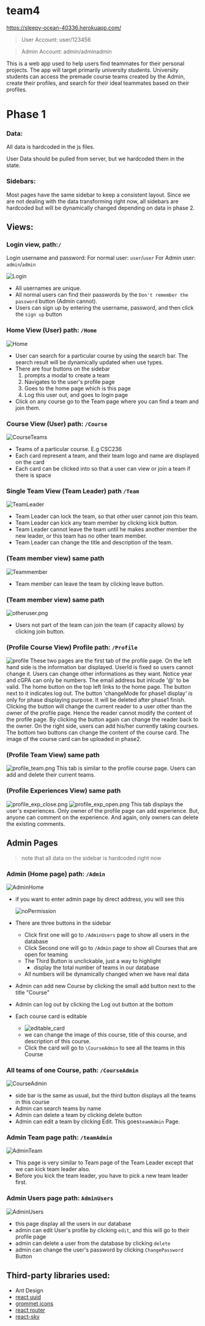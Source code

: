 # team4

https://sleepy-ocean-40336.herokuapp.com/

>User Account: user/123456

>Admin Account: admin/adminadmin

This is a web app used to help users find teammates for their personal projects. The app will target primarily university students. University students can access the premade course teams created by the Admin, create their profiles, and search for their ideal teammates based on their profiles.

# Phase 1

### Data:

All data is hardcoded in the js files.

User Data should be pulled from server, but we hardcoded them in the state. 

### Sidebars:

Most pages have the same sidebar to keep a consistent layout. Since we are not dealing with the data transforming right now, all sidebars are hardcoded but will be dynamically changed depending on data in phase 2.

## Views:

### Login view, path:`/`

Login username and password:
For normal user: `user`/`user`
For Admin user: `admin`/`admin`

![Login](README.assets/Login.png)

- All usernames are unique.
- All normal users can find their passwords by the `Don't remember the password` button (Admin cannot).
- Users can sign up by entering the username, password, and then click the `sign up` button

### Home View (User) path: `/Home`

![Home](README.assets/Home.png)

- User can search for a particular course by using the search bar. The search result will be dynamically updated when use types.
- There are four buttons on the sidebar
  1. prompts a modal to create a team
  2. Navigates to the user's profile page
  3. Goes to the home page which is this page
  4. Log this user out, and goes to login page
- Click on any course go to the Team page where you can find a team and join them.

### Course View (User) path: `/Course`

![CourseTeams](README.assets/CourseTeams.png)

- Teams of a particular course. E.g CSC236
- Each card represent a team, and their team logo and name are displayed on the card
- Each card can be clicked into so that a user can view or join a team if there is space

### Single Team View (Team Leader) path `/Team`

![TeamLeader](README.assets/TeamLeader.png)

- Team Leader can lock the team, so that other user cannot join this team.
- Team Leader can kick any team member by clicking kick button.
- Team Leader cannot leave the team until he makes another member the new leader, or this team has no other team member.
- Team Leader can change the title and description of the team.

### (Team member view) same path

![Teammember](README.assets/Teammember.png)

- Team member can leave the team by clicking leave button.

### (Team member view) same path

![otheruser.png](README.assets/otheruser.png)

- Users not part of the team can join the team (if capacity allows) by clicking join button.

### (Profile Course View) Profile path: `/Profile`
![profile](README.assets/profile.png)
These two pages are the first tab of the profile page. On the left hand side is the information bar displayed. UserId is fixed so users cannot change it. Users can change other informations as they want. Notice year and cGPA can only be numbers. The email address but inlcude '@' to be valid. The home button on the top left links to the home page. The button next to it indicates log out. The button 'changeMode for phase1 display' is only for phase displaying purpose. It will be deleted after phase1 finish. Clicking the button will change the current reader to a user other than the owner of the profile page. Hence the reader cannot modify the content of the profile page. By clicking the button again can change the reader back to the owner. On the right side, users can add his/her currently taking courses. The bottom two buttons can change the content of the course card. The image of the course card can be uploaded in phase2.

### (Profile Team View) same path
![profile_team.png](/README.assets/Profile_team.png)
This tab is similar to the profile course page. Users can add and delete their current teams.

### (Profile Experiences View) same path
![profile_exp_close.png](/README.assets/profile_exp_close.png)
![profile_exp_open.png](/README.assets/profile_exp_open.png)
This tab displays the user's experiences. Only owner of the profile page can add experience. But, anyone can comment on the experience. And again, only owners can delete the existing comments.

## Admin Pages

> note that all data on the sidebar is hardcoded right now

### Admin (Home page) path: `/Admin`

![AdminHome](README.assets/AdminHome.png)

- if you want to enter admin page by direct address, you will see this

  ![noPermission](README.assets/noPermission.png)

- There are three buttons in the sidebar
  
  - Click first one will go to `/AdminUsers` page to show all users in the database
  - Click Second one will go to `/Admin` page to show all Courses that are open for teaming
  - The Third Button is unclickable, just a way to highlight
    - display the total number of teams in our database
  - All numbers will be dynamically changed when we have real data
  
- Admin can add new Course by clicking the small add button next to the title "Course"

- Admin can log out by clicking the Log out button at the bottom

- Each course card is editable
  - ![editable_card](README.assets/editable_card.png)
  - we can change the image of this course, title of this course, and description of this course.
  - Click the card will go to `\CourseAdmin` to see all the teams in this Course

### All teams of one Course, path: `/CourseAdmin `

![CourseAdmin](README.assets/CourseAdmin.png)

- side bar is the same as usual, but the third button displays all the teams in this course
- Admin can search teams by name
- Admin can delete a team by clicking delete button
- Admin can edit a team by clicking Edit. This goes`teamAdmin` Page.

### Admin Team page path: `/teamAdmin`

![AdminTeam](README.assets/AdminTeam.png)

- This page is very similar to Team page of the Team Leader except that we can kick team leader also.
- Before you kick the team leader, you have to pick a new team leader first.

### Admin Users page path: `AdminUsers`

![AdminUsers](README.assets/AdminUsers.png)

- this page display all the users in our database
- admin can edit User's profile by clicking `edit`, and this will go to their profile page
- admin can delete a user from the database by clicking `delete`
- admin can change the user's password by clicking `ChangePassword `Button

## Third-party libraries used:

- Ant Design
- [react uuid](https://www.npmjs.com/package/react-uuid)
- [grommet icons](https://www.npmjs.com/package/grommet-icons)
- [react router](https://www.npmjs.com/package/react-router)
- [react-sky](https://github.com/lucagez/sky)
